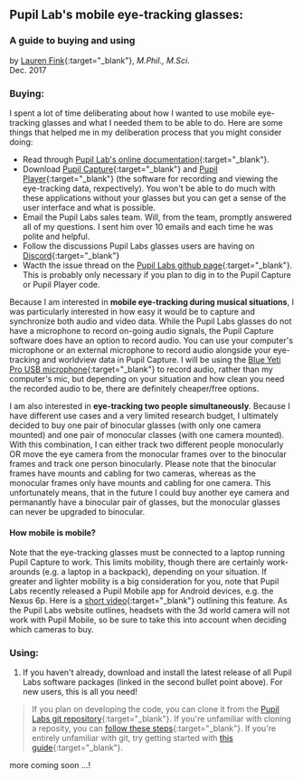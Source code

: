 ## Pupil Lab's mobile eye-tracking glasses:
### A guide to buying and using

by [Lauren Fink](http://lkfink.github.io/){:target="_blank"}, *M.Phil., M.Sci.*  
Dec. 2017


### Buying:
I spent a lot of time deliberating about how I wanted to use mobile eye-tracking glasses and what I needed them to be able to do. Here are some things that helped me in my deliberation process that you might consider doing: 
- Read through [Pupil Lab's online documentation](https://docs.pupil-labs.com/){:target="_blank"}.
- Download [Pupil Capture](https://github.com/pupil-labs/pupil/releases/tag/v0.9.10){:target="_blank"} and [Pupil Player](https://github.com/pupil-labs/pupil/releases/tag/v0.9.10){:target="_blank"} (the software for recording and viewing the eye-tracking data, rexpectively). You won't be able to do much with these applications without your glasses but you can get a sense of the user interface and what is possible. 
- Email the Pupil Labs sales team. Will, from the team, promptly answered all of my questions. I sent him over 10 emails and each time he was polite and helpful.  
- Follow the discussions Pupil Labs glasses users are having on [Discord](https://discordapp.com/invite/gKmmGqy){:target="_blank"}
- Wacth the issue thread on the [Pupil Labs github page](https://github.com/pupil-labs/pupil){:target="_blank"}. This is probably only necessary if you plan to dig in to the Pupil Capture or Pupil Player code.

Because I am interested in **mobile eye-tracking during musical situations**, I was particularly interested in how easy it would be to capture and synchronize both audio and video data. While the Pupil Labs glasses do not have a microphone to record on-going audio signals, the Pupil Capture software does have an option to record audio. You can use your computer's microphone or an external microphone to record audio alongside your eye-tracking and worldview data in Pupil Capture. I will be using the [Blue Yeti Pro USB microphone](http://www.bluemic.com/products/yeti-pro/){:target="_blank"} to record audio, rather than my computer's mic, but depending on your situation and how clean you need the recorded audio to be, there are definitely cheaper/free options. 

I am also interested in **eye-tracking two people simultaneously**. Because I have different use cases and a very limited research budget, I ultimately decided to buy one pair of binocular glasses (with only one camera mounted) and one pair of monocular classes (with one camera mounted). With this combination, I can either track two different people monocularly OR move the eye camera from the monocular frames over to the binocular frames and track one person binocularly. Please note that the binocular frames have mounts and cabling for two cameras, whereas as the monocular frames only have mounts and cabling for one camera. This unfortunately means, that in the future I could buy another eye camera and permanantly have a binocular pair of glasses, but the monocular glasses can never be upgraded to binocular.

#### How mobile is mobile?
Note that the eye-tracking glasses must be connected to a laptop running Pupil Capture to work. This limits mobility, though there are certainly work-arounds (e.g. a laptop in a backpack), depending on your situation. If greater and lighter mobility is a big consideration for you, note that Pupil Labs recently released a Pupil Mobile app for Android devices, e.g. the Nexus 6p. Here is a [short video](https://www.youtube.com/watch?v=atxUvyM0Sf8&feature=youtu.be){:target="_blank"} outlining this feature. As the Pupil Labs website outlines, headsets with the 3d world camera will not work with Pupil Mobile, so be sure to take this into account when deciding which cameras to buy. 




### Using:
1. If you haven't already, download and install the latest release of all Pupil Labs software packages (linked in the second bullet point above). For new users, this is all you need!
> If you plan on developing the code, you can clone it from the [Pupil Labs git repository](https://github.com/pupil-labs/pupil){:target="_blank"}. 
> If you're unfamiliar with cloning a reposity, you can [follow these steps](https://help.github.com/articles/cloning-a-repository/){:target="_blank"}. 
> If you're entirely unfamiliar with git, try getting started with [this guide](https://git-scm.com/doc/ext){:target="_blank"}.


more coming soon ...!



